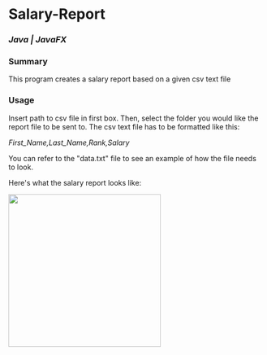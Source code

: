 # Salary-Report
### *Java | JavaFX*

### Summary
This program creates a salary report based on a given csv text file

### Usage
Insert path to csv file in first box. Then, select the folder you would like the report file to be sent to. The csv text file has to be formatted like this:

*First_Name,Last_Name,Rank,Salary*

You can refer to the "data.txt" file to see an example of how the file needs to look.

Here's what the salary report looks like:

<img src="https://lh3.googleusercontent.com/amVMK1kj3RZa5ChuKKOTdklUEoC5ULfku5oYCnzK8IWaHN3r-sweN80-6HLGmW_s1eUetM1IPEh-BrybvfAr_0es70LJ1I7K2NM2gmOSePgLqqq9G2sUi9GBy8eCtrrkaZhE1jeNX4gsWUjFNWe_pTtvYg6Gf7Rh8F78tARgZeUz4h7tIqm0HbqXmB6vv1gPdTIcFn27yH5QkKQGbFzmB1bODHfX5YP0Zgm36fTxTKAU49HPm48D6YHRFoV3rhAKnI8qISCzDSbGWWnwQEKygA2Mf6Qjq9DQ4CS3VD_ZBilmVc5KEg14p5mJPAXPXRtXlxUslJX90vNiICOPVWIymAzf8QTR19RIiqqmZwWaLcxGaIPN7PphyN_6TI0Bem4yNXcb1TdnT8-KwsrCokbbp67M2wZq1sGDVVMo0UTWrV1tbgCZr82hDMK04xlv_tJwNdXLihblfeTOnjJY7MijleNIIM99XMwACL43jPW23tUzNYBj6JL_rgltFP2y9q0vjG1z0125YQWazWzkGbgikuRHPp821XZF-GoQO72uJh9hCBTL1TY5wuZv-b0rxgijOzKl0m8ZaF93ajamRgKqJqaUE-Qh6dY-X2T9167O-Nc2UgNnq3DRMKCFbmDe5KxvrSEqK869AN4UFSphitIIwbmn7Sq2T_Z8PSx8hMDglH14rxjgf9s4rTEXEPGd3FE=w628-h867-no?authuser=0" height="300" />
